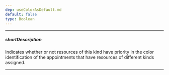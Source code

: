 ```yaml
---
dep: useColorAsDefault.md
default: false
type: Boolean
---
```

---
##### shortDescription
Indicates whether or not resources of this kind have priority in the color identification of the appointments that have resources of different kinds assigned.

---
